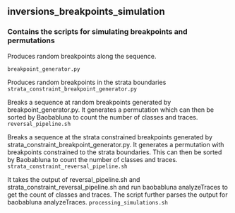 ## inversions_breakpoints_simulation
### Contains the scripts for simulating breakpoints and permutations

Produces random breakpoints along the sequence.

```breakpoint_generator.py```

Produces random breakpoints in the strata boundaries
```strata_constraint_breakpoint_generator.py```

Breaks a sequence at random breakpoints generated by breakpoint_generator.py.
It generates a permutation which can then be sorted by Baobabluna to count the 
number of classes and traces.
```reversal_pipeline.sh```

Breaks a sequence at the strata constrained breakpoints generated by
strata_constraint_breakpoint_generator.py. It generates a permutation with 
breakpoints constrained to the strata boundaries. This can then be sorted by 
Baobabluna to count the number of classes and traces.
```strata_constraint_reversal_pipeline.sh```

It takes the output of reversal_pipeline.sh and strata_constraint_reversal_pipeline.sh
and run baobabluna analyzeTraces to get the count of classes and traces. The script
further parses the output for baobabluna analyzeTraces. 
```processing_simulations.sh```
